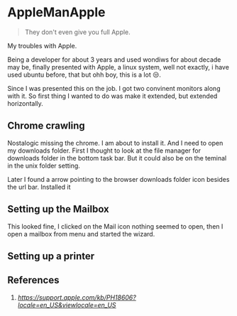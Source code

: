 # AppleManApple

> They don't even give you full Apple.

My troubles with Apple.

Being a developer for about 3 years and used wondiws for about  decade may be, finally presented with Apple, a linux system, well not exactly, i have used ubuntu before, that but ohh boy, this is a lot :unamused:.

Since I was presented this on the job. I got two convinent monitors along with it. So first thing I wanted to do was make it extended, but extended horizontally.

## Chrome crawling
Nostalogic missing the chrome. I am about to install it. And I need to open my downloads folder. First I thought to look at the file manager for downloads folder in the bottom task bar. But it could also be on the teminal in the unix folder setting.

Later I found a arrow pointing to the browser downloads folder icon besides the url bar. Installed it 

## Setting up the Mailbox

This looked fine, I clicked on the Mail icon nothing seemed to open, then I open a mailbox from menu and started the wizard.

## Setting up a printer


## References
1. _https://support.apple.com/kb/PH18606?locale=en_US&viewlocale=en_US_
